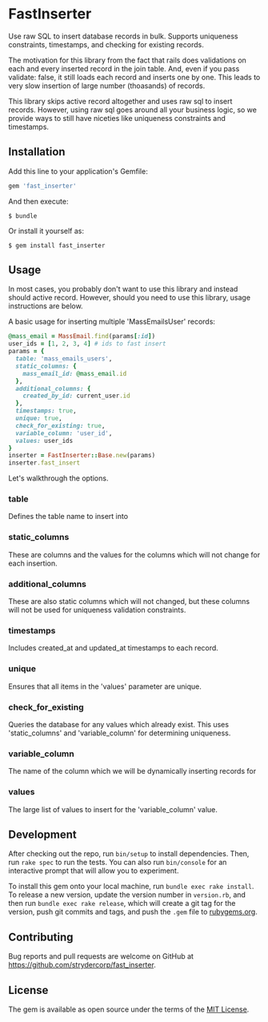 # FastInserter

Use raw SQL to insert database records in bulk. Supports uniqueness constraints, timestamps, and checking for existing records.

The motivation for this library from the fact that rails does validations on each and every inserted record in the join table. And, even if you pass validate: false, it still loads each record and inserts one by one. This leads to very slow insertion of large number (thoasands) of records.

This library skips active record altogether and uses raw sql to insert records. However, using raw sql goes around all your business logic, so we provide ways to still have niceties like uniqueness constraints and timestamps.

## Installation

Add this line to your application's Gemfile:

```ruby
gem 'fast_inserter'
```

And then execute:

    $ bundle

Or install it yourself as:

    $ gem install fast_inserter

## Usage

In most cases, you probably don't want to use this library and instead should active record. However, should you need to use this library, usage instructions are below.

A basic usage for inserting multiple 'MassEmailsUser' records:

```ruby
@mass_email = MassEmail.find(params[:id])
user_ids = [1, 2, 3, 4] # ids to fast insert
params = {
  table: 'mass_emails_users',
  static_columns: {
    mass_email_id: @mass_email.id
  },
  additional_columns: {
    created_by_id: current_user.id
  },
  timestamps: true,
  unique: true,
  check_for_existing: true,
  variable_column: 'user_id',
  values: user_ids
}
inserter = FastInserter::Base.new(params)
inserter.fast_insert
```

Let's walkthrough the options.

### table

Defines the table name to insert into

### static_columns

These are columns and the values for the columns which will not change for each insertion.

### additional_columns

These are also static columns which will not changed, but these columns will not be used for uniqueness validation constraints.

### timestamps

Includes created_at and updated_at timestamps to each record.

### unique

Ensures that all items in the 'values' parameter are unique.

### check_for_existing

Queries the database for any values which already exist. This uses 'static_columns' and 'variable_column' for determining uniqueness.

### variable_column

The name of the column which we will be dynamically inserting records for

### values

The large list of values to insert for the 'variable_column' value.


## Development

After checking out the repo, run `bin/setup` to install dependencies. Then, run `rake spec` to run the tests. You can also run `bin/console` for an interactive prompt that will allow you to experiment.

To install this gem onto your local machine, run `bundle exec rake install`. To release a new version, update the version number in `version.rb`, and then run `bundle exec rake release`, which will create a git tag for the version, push git commits and tags, and push the `.gem` file to [rubygems.org](https://rubygems.org).

## Contributing

Bug reports and pull requests are welcome on GitHub at https://github.com/strydercorp/fast_inserter.


## License

The gem is available as open source under the terms of the [MIT License](http://opensource.org/licenses/MIT).

